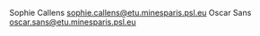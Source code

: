 Sophie Callens <sophie.callens@etu.minesparis.psl.eu>
Oscar Sans <oscar.sans@etu.minesparis.psl.eu>
